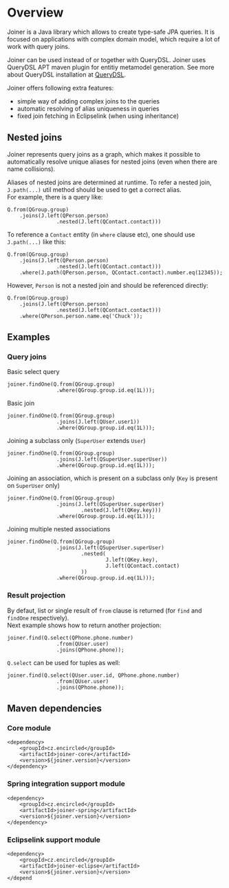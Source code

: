 # Overview

Joiner is a Java library which allows to create type-safe JPA queries. It is focused on applications with complex domain model, which require a lot of work with query joins.   

Joiner can be used instead of or together with QueryDSL. Joiner uses QueryDSL APT maven plugin for entitiy metamodel generation. See more about QueryDSL installation at [QueryDSL](http://www.querydsl.com/static/querydsl/latest/reference/html/ch02.html#jpa_integration).

Joiner offers following extra features:
* simple way of adding complex joins to the queries
* automatic resolving of alias uniqueness in queries
* fixed join fetching in Eclipselink (when using inheritance)


## Nested joins

Joiner represents query joins as a graph, which makes it possible to automatically resolve unique aliases for nested joins (even when there are name collisions).

Aliases of nested joins are determined at runtime. To refer a nested join, `J.path(...)` util method should be used to get a correct alias.     
For example, there is a query like:

```
Q.from(QGroup.group)
    .joins(J.left(QPerson.person)
                .nested(J.left(QContact.contact)))
```

To reference a `Contact` entity (in `where` clause etc), one should use `J.path(...)` like this:

```
Q.from(QGroup.group)
    .joins(J.left(QPerson.person)
                .nested(J.left(QContact.contact)))
    .where(J.path(QPerson.person, QContact.contact).number.eq(12345));
```

However, `Person` is not a nested join and should be referenced directly:

```
Q.from(QGroup.group)
    .joins(J.left(QPerson.person)
                .nested(J.left(QContact.contact)))
    .where(QPerson.person.name.eq('Chuck'));
```

## Examples

### Query joins

Basic select query
```
joiner.findOne(Q.from(QGroup.group)
                .where(QGroup.group.id.eq(1L)));
```

Basic join
```
joiner.findOne(Q.from(QGroup.group)
                .joins(J.left(QUser.user1))
                .where(QGroup.group.id.eq(1L)));
```

Joining a subclass only (`SuperUser` extends `User`)
```
joiner.findOne(Q.from(QGroup.group)
                .joins(J.left(QSuperUser.superUser))
                .where(QGroup.group.id.eq(1L)));
```

Joining an association, which is present on a subclass only (`Key` is present on `SuperUser` only)
```
joiner.findOne(Q.from(QGroup.group)
                .joins(J.left(QSuperUser.superUser)
                        .nested(J.left(QKey.key)))
                .where(QGroup.group.id.eq(1L)));
```

Joining multiple nested associations
```
joiner.findOne(Q.from(QGroup.group)
                .joins(J.left(QSuperUser.superUser)
                        .nested(
                                J.left(QKey.key),
                                J.left(QContact.contact)
                        ))
                .where(QGroup.group.id.eq(1L)));
```
### Result projection
By defaut, list or single result of `from` clause is returned (for `find` and `findOne` respectively).   
Next example shows how to return another projection:   
```
joiner.find(Q.select(QPhone.phone.number)
                .from(QUser.user)
                .joins(QPhone.phone));
```

`Q.select` can be used for tuples as well:

```
joiner.find(Q.select(QUser.user.id, QPhone.phone.number)
                .from(QUser.user)
                .joins(QPhone.phone));
```

## Maven dependencies  

### Core module
```
<dependency>
    <groupId>cz.encircled</groupId>
    <artifactId>joiner-core</artifactId>
    <version>${joiner.version}</version>
</dependency>
```

### Spring integration support module
```
<dependency>
    <groupId>cz.encircled</groupId>
    <artifactId>joiner-spring</artifactId>
    <version>${joiner.version}</version>
</dependency>
```

### Eclipselink support module
```
<dependency>
    <groupId>cz.encircled</groupId>
    <artifactId>joiner-eclipse</artifactId>
    <version>${joiner.version}</version>
</depend
